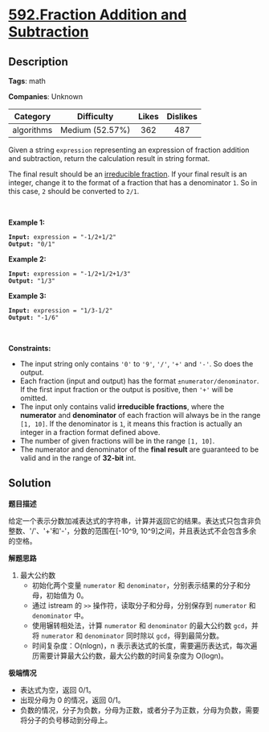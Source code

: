 # [592.Fraction Addition and Subtraction](https://leetcode.com/problems/fraction-addition-and-subtraction/description/)

## Description

**Tags**: math

**Companies**: Unknown

|  Category  |   Difficulty    | Likes | Dislikes |
| :--------: | :-------------: | :---: | :------: |
| algorithms | Medium (52.57%) |  362  |   487    |

<p>Given a string <code>expression</code> representing an expression of fraction addition and subtraction, return the calculation result in string format.</p>
<p>The final result should be an <a href="https://en.wikipedia.org/wiki/Irreducible_fraction" target="_blank">irreducible fraction</a>. If your final result is an integer, change it to the format of a fraction that has a denominator <code>1</code>. So in this case, <code>2</code> should be converted to <code>2/1</code>.</p>
<p>&nbsp;</p>
<p><strong class="example">Example 1:</strong></p>
<pre><code><strong>Input:</strong> expression = &quot;-1/2+1/2&quot;
<strong>Output:</strong> &quot;0/1&quot;</code></pre>
<p><strong class="example">Example 2:</strong></p>
<pre><code><strong>Input:</strong> expression = &quot;-1/2+1/2+1/3&quot;
<strong>Output:</strong> &quot;1/3&quot;</code></pre>
<p><strong class="example">Example 3:</strong></p>
<pre><code><strong>Input:</strong> expression = &quot;1/3-1/2&quot;
<strong>Output:</strong> &quot;-1/6&quot;</code></pre>
<p>&nbsp;</p>
<p><strong>Constraints:</strong></p>
<ul>
  <li>The input string only contains <code>&#39;0&#39;</code> to <code>&#39;9&#39;</code>, <code>&#39;/&#39;</code>, <code>&#39;+&#39;</code> and <code>&#39;-&#39;</code>. So does the output.</li>
  <li>Each fraction (input and output) has the format <code>&plusmn;numerator/denominator</code>. If the first input fraction or the output is positive, then <code>&#39;+&#39;</code> will be omitted.</li>
  <li>The input only contains valid <strong>irreducible fractions</strong>, where the <strong>numerator</strong> and <strong>denominator</strong> of each fraction will always be in the range <code>[1, 10]</code>. If the denominator is <code>1</code>, it means this fraction is actually an integer in a fraction format defined above.</li>
  <li>The number of given fractions will be in the range <code>[1, 10]</code>.</li>
  <li>The numerator and denominator of the <strong>final result</strong> are guaranteed to be valid and in the range of <strong>32-bit</strong> int.</li>
</ul>

## Solution

**题目描述**

给定一个表示分数加减表达式的字符串，计算并返回它的结果。表达式只包含非负整数、'/'、'+'和'-'，分数的范围在[-10^9, 10^9]之间，并且表达式不会包含多余的空格。

**解题思路**

1. 最大公约数
   - 初始化两个变量 `numerator` 和 `denominator`，分别表示结果的分子和分母，初始值为 0。
   - 通过 istream 的 `>>` 操作符，读取分子和分母，分别保存到 `numerator` 和 `denominator` 中。
   - 使用辗转相处法，计算 `numerator` 和 `denominator` 的最大公约数 `gcd`，并将 `numerator` 和 `denominator` 同时除以 `gcd`，得到最简分数。
   - 时间复杂度：O(nlogn)，n 表示表达式的长度，需要遍历表达式，每次遍历需要计算最大公约数，最大公约数的时间复杂度为 O(logn)。

**极端情况**

- 表达式为空，返回 0/1。
- 出现分母为 0 的情况，返回 0/1。
- 负数的情况，分子为负数，分母为正数，或者分子为正数，分母为负数，需要将分子的负号移动到分母上。
